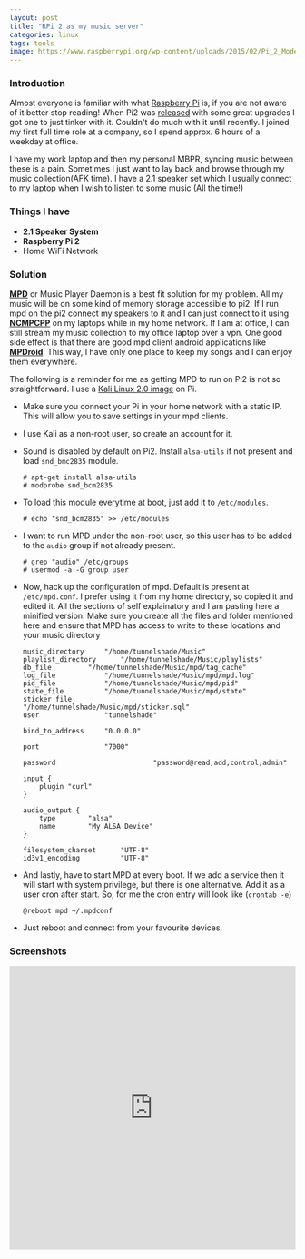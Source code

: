```yaml
---
layout: post
title: "RPi 2 as my music server"
categories: linux
tags: tools
image: https://www.raspberrypi.org/wp-content/uploads/2015/02/Pi_2_Model_B.png
---
```


### Introduction

Almost everyone is familiar with what [Raspberry Pi](https://www.raspberrypi.org) is, if you are not aware of it better stop reading! When Pi2 was
[released](https://www.raspberrypi.org/blog/raspberry-pi-2-on-sale/) with some great upgrades I got one to just tinker with it. Couldn't do much with it until recently. I joined my first full time role at a
company, so I spend approx. 6 hours of a weekday at office.

I have my work laptop and then my personal MBPR, syncing music between these is a pain. Sometimes I just want to lay back and browse through my music
collection(AFK time). I have a 2.1 speaker set which I usually connect to my laptop when I wish to listen to some music (All the time!)

### Things I have

+ **2.1 Speaker System**
+ **Raspberry Pi 2**
+ Home WiFi Network

### Solution

[**MPD**](http://www.musicpd.org/) or Music Player Daemon is a best fit solution for my problem. All my music will be on some kind of memory storage accessible to pi2. If I run
mpd on the pi2 connect my speakers to it and I can just connect to it using [**NCMPCPP**](http://ncmpcpp.rybczak.net/) on my laptops while in my home network. If I am at office,
I can still stream my music collection to my office laptop over a vpn. One good side effect is that there are good mpd client android applications like [**MPDroid**](https://play.google.com/store/apps/details?id=com.namelessdev.mpdroid&hl=en). This way, I have
only one place to keep my songs and I can enjoy them everywhere.

The following is a reminder for me as getting MPD to run on Pi2 is not so straightforward. I use a [Kali Linux 2.0 image](https://www.offensive-security.com/kali-linux-vmware-arm-image-download/) on Pi.

+ Make sure you connect your Pi in your home network with a static IP. This will allow you to save settings in your mpd clients.
+ I use Kali as a non-root user, so create an account for it.
+ Sound is disabled by default on Pi2. Install `alsa-utils` if not present and load `snd_bmc2835` module.

	```
	# apt-get install alsa-utils
	# modprobe snd_bcm2835
	```

+ To load this module everytime at boot, just add it to `/etc/modules`.

	```
	# echo "snd_bcm2835" >> /etc/modules
	```

+ I want to run MPD under the non-root user, so this user has to be added to the `audio` group if not already present.

	```
	# grep "audio" /etc/groups
	# usermod -a -G group user
	```

+ Now, hack up the configuration of mpd. Default is present at `/etc/mpd.conf`. I prefer using it from my home directory, so copied it and edited it.
All the sections of self explainatory and I am pasting here a minified version. Make sure you create all the files and folder mentioned here and ensure
that MPD has access to write to these locations and your music directory

	```
	music_directory		"/home/tunnelshade/Music"
	playlist_directory		"/home/tunnelshade/Music/playlists"
	db_file			"/home/tunnelshade/Music/mpd/tag_cache"
	log_file			"/home/tunnelshade/Music/mpd/mpd.log"
	pid_file			"/home/tunnelshade/Music/mpd/pid"
	state_file			"/home/tunnelshade/Music/mpd/state"
	sticker_file                   "/home/tunnelshade/Music/mpd/sticker.sql"
	user				"tunnelshade"

	bind_to_address		"0.0.0.0"

	port				"7000"

	password                        "password@read,add,control,admin"

	input {
		plugin "curl"
	}

	audio_output {
		type		"alsa"
		name		"My ALSA Device"
	}

	filesystem_charset		"UTF-8"
	id3v1_encoding			"UTF-8"
	```

+ And lastly, have to start MPD at every boot. If we add a service then it will start with system privilege, but there is one alternative. Add it as
a user cron after start. So, for me the cron entry will look like (``crontab -e``)

	```
	@reboot mpd ~/.mpdconf
	```

+ Just reboot and connect from your favourite devices.

### Screenshots

<iframe src="https://drive.google.com/embeddedfolderview?id=0B7bSDtYJAnbPflZwbFBCYUl0eWlFOTYzLV93Y0hfaWdSeWZmcGEyN01LY1JsYmFRaUJxYzA#grid" width="100%" height="500px" frameborder="0"></iframe>
